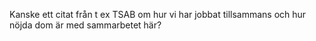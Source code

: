 Kanske ett citat från t ex TSAB om hur vi har jobbat tillsammans och hur nöjda dom är med sammarbetet här?
